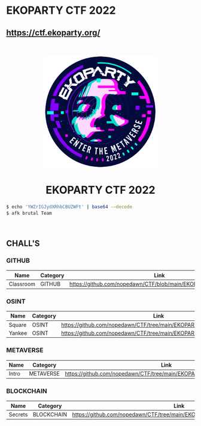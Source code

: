 # EKOPARTY CTF 2022
## https://ctf.ekoparty.org/

<br>
<p align="center">
  <a href="https://ctf.ekoparty.org/" target="_blank">
    <img src="logo.png" width="300">
  </a>
</p>
<h1 align="center">EKOPARTY CTF 2022</h1>

```bash
$ echo 'YWZrIGJydXRhbCBUZWFt' | base64 -–decode
$ afk brutal Team
```
<br>

## CHALL'S

### GITHUB
| Name      | Category | Link                                                           |
| --------- | -------- | -------------------------------------------------------------- |
| Classroom | GITHUB   | https://github.com/nopedawn/CTF/blob/main/EKOPARTYCTF22/GITHUB |

### OSINT
| Name   | Category | Link                                                                 |
| ------ | -------- | -------------------------------------------------------------------- |
| Square | OSINT    | https://github.com/nopedawn/CTF/tree/main/EKOPARTYCTF22/OSINT/Square |
| Yankee | OSINT    | https://github.com/nopedawn/CTF/tree/main/EKOPARTYCTF22/OSINT/Yankee |

### METAVERSE
| Name  | Category  | Link                                                                    |
| ----- | --------- | ----------------------------------------------------------------------- |
| Intro | METAVERSE | https://github.com/nopedawn/CTF/tree/main/EKOPARTYCTF22/METAVERSE/Intro |

### BLOCKCHAIN
| Name  | Category   | Link                                                                       |
| ----- | ---------- | -------------------------------------------------------------------------- |
| Secrets | BLOCKCHAIN | https://github.com/nopedawn/CTF/tree/main/EKOPARTYCTF22/BLOCKCHAIN/Secrets |
